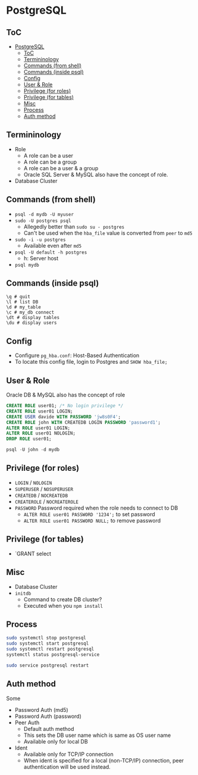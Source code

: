 # PostgreSQL

## ToC

- [PostgreSQL](#postgresql)
  - [ToC](#toc)
  - [Termininology](#termininology)
  - [Commands (from shell)](#commands-from-shell)
  - [Commands (inside psql)](#commands-inside-psql)
  - [Config](#config)
  - [User & Role](#user--role)
  - [Privilege (for roles)](#privilege-for-roles)
  - [Privilege (for tables)](#privilege-for-tables)
  - [Misc](#misc)
  - [Process](#process)
  - [Auth method](#auth-method)

## Termininology

- Role
  - A role can be a user
  - A role can be a group
  - A role can be a user & a group
  - Oracle SQL Server & MySQL also have the concept of role.
- Database Cluster


## Commands (from shell)


- `psql -d mydb -U myuser`
- `sudo -U postgres psql`
  - Allegedly better than `sudo su - postgres`
  - Can't be used when the `hba_file` value is converted from `peer` to `md5`
- `sudo -i -u postgres`
  - Available even after `md5`
- `psql -U default -h postgres`
  - h: Server host
- `psql mydb`

## Commands (inside psql)

```
\q # quit
\l # list DB
\d # my_table
\c # my_db connect
\dt # display tables
\du # display users
```

## Config

- Configure `pg_hba.conf`: Host-Based Authentication
- To locate this config file, login to Postgres and `SHOW hba_file;`


## User & Role

Oracle DB & MySQL also has the concept of role

```sql
CREATE ROLE user01; /* No login privilege */
CREATE ROLE user01 LOGIN;
CREATE USER davide WITH PASSWORD 'jw8s0F4';
CREATE ROLE john WITH CREATEDB LOGIN PASSWORD 'password1';
ALTER ROLE user01 LOGIN;
ALTER ROLE user01 NOLOGIN;
DROP ROLE user01;

psql -U john -d mydb
```

## Privilege (for roles)

- `LOGIN` / `NOLOGIN`
- `SUPERUSER` / `NOSUPERUSER`
- `CREATEDB`  / `NOCREATEDB`
- `CREATEROLE` / `NOCREATEROLE`
- `PASSWORD` Password required when the role needs to connect to DB
  - `ALTER ROLE user01 PASSWORD '1234';` to set password
  - `ALTER ROLE user01 PASSWORD NULL;` to remove password

## Privilege (for tables)

- `GRANT select 



## Misc

- Database Cluster
- `initdb`
  - Command to create DB cluster?
  - Executed when you `npm install`


## Process

```sh
sudo systemctl stop postgresql
sudo systemctl start postgresql
sudo systemctl restart postgresql
systemctl status postgresql-service

sudo service postgresql restart
```

## Auth method

Some 

- Password Auth (md5)
- Password Auth (password)
- Peer Auth
  - Default auth method
  - This sets the DB user name which is same as OS user name 
  - Available only for local DB
- Ident
  - Available only for TCP/IP connection
  - When ident is specified for a local (non-TCP/IP) connection, peer authentication will be used instead.
